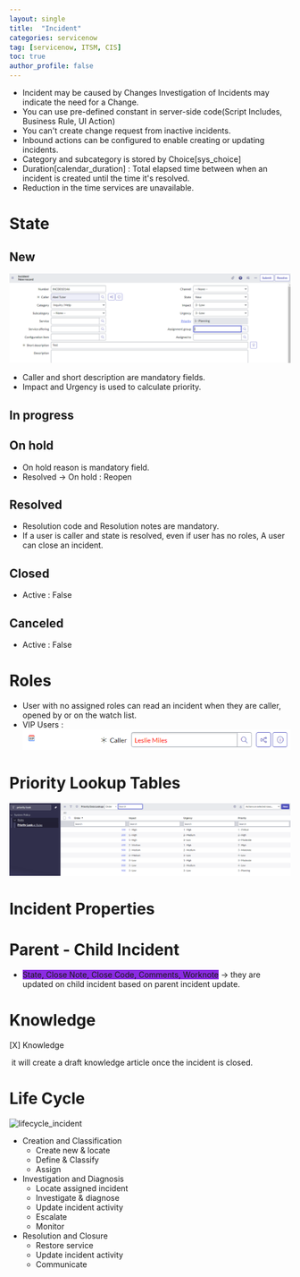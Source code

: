 ```yaml
---
layout: single
title:  "Incident"
categories: servicenow
tag: [servicenow, ITSM, CIS]
toc: true
author_profile: false
---
```


- Incident may be caused by Changes Investigation of Incidents may indicate the need for a Change.
- You can use pre-defined constant in server-side code(Script Includes, Business Rule, UI Action)
- You can't create change request from inactive incidents.
- Inbound actions can be configured to enable creating or updating incidents.
- Category and subcategory is stored by Choice[sys_choice]
- Duration[calendar_duration] : Total elapsed time between when an incident is created until the time it's resolved.
- Reduction in the time services are unavailable.



# State

## New

![image-20240118153902504](https://github.com/Moon-NaRi/Moon-Nari.github.io/blob/25ca0a8ca8fc11de7c3b50152bc5075dcb3271e4/images/2024-01-18-servicenow_incident/image-20240118153902504.png?raw=true)

- Caller and short description are mandatory fields.
- Impact and Urgency is used to calculate priority.

## In progress



## On hold

- On hold reason is mandatory field.
- Resolved → On hold : Reopen



## Resolved

- Resolution code and Resolution notes are mandatory.
- If a user is caller and state is resolved, even if user has no roles, A user can close an incident.



## Closed

- Active : False



## Canceled

- Active : False



# Roles

- User with no assigned roles can read an incident when they are caller, opened by or on the watch list.
- VIP Users : ![image-20240118170255249](https://github.com/Moon-NaRi/Moon-Nari.github.io/blob/25ca0a8ca8fc11de7c3b50152bc5075dcb3271e4/images/2024-01-18-servicenow_incident/image-20240118170255249.png?raw=true)



# Priority Lookup Tables

![image-20240118165628716](https://github.com/Moon-NaRi/Moon-Nari.github.io/blob/25ca0a8ca8fc11de7c3b50152bc5075dcb3271e4/images/2024-01-18-servicenow_incident/image-20240118165628716.png?raw=true)



# Incident Properties



# Parent - Child Incident

- <span style='background-color: #8A2BE2'>State, Close Note, Close Code, Comments, Worknote</span> → they are updated on child incident based on parent incident update.



# Knowledge

[X] Knowledge

​	it will create a draft knowledge article once the incident is closed.



# Life Cycle

![lifecycle_incident](C:\Users\User\Documents\Workspace\Moon-Nari.github.io\images\2024-01-18-servicenow_incident\lifecycle_incident.jpg?raw=true)

- Creation and Classification
  - Create new & locate
  - Define & Classify
  - Assign
- Investigation and Diagnosis
  - Locate assigned incident
  - Investigate & diagnose
  - Update incident activity
  - Escalate
  - Monitor
- Resolution and Closure
  - Restore service
  - Update incident activity
  - Communicate
